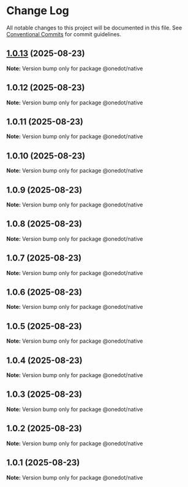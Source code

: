 # Change Log

All notable changes to this project will be documented in this file.
See [Conventional Commits](https://conventionalcommits.org) for commit guidelines.

## [1.0.13](https://github.com/onedot-js/onedot-js/compare/@onedot/native@1.0.12...@onedot/native@1.0.13) (2025-08-23)

**Note:** Version bump only for package @onedot/native





## 1.0.12 (2025-08-23)

**Note:** Version bump only for package @onedot/native





## 1.0.11 (2025-08-23)

**Note:** Version bump only for package @onedot/native





## 1.0.10 (2025-08-23)

**Note:** Version bump only for package @onedot/native





## 1.0.9 (2025-08-23)

**Note:** Version bump only for package @onedot/native





## 1.0.8 (2025-08-23)

**Note:** Version bump only for package @onedot/native





## 1.0.7 (2025-08-23)

**Note:** Version bump only for package @onedot/native





## 1.0.6 (2025-08-23)

**Note:** Version bump only for package @onedot/native





## 1.0.5 (2025-08-23)

**Note:** Version bump only for package @onedot/native





## 1.0.4 (2025-08-23)

**Note:** Version bump only for package @onedot/native





## 1.0.3 (2025-08-23)

**Note:** Version bump only for package @onedot/native





## 1.0.2 (2025-08-23)

**Note:** Version bump only for package @onedot/native





## 1.0.1 (2025-08-23)

**Note:** Version bump only for package @onedot/native
